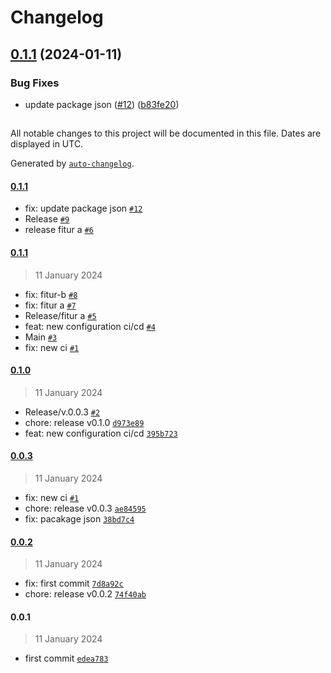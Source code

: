 # Changelog

## [0.1.1](https://github.com/dimsdeall/example-release-it/compare/0.0.3...0.1.1) (2024-01-11)


### Bug Fixes

* update package json ([#12](https://github.com/dimsdeall/example-release-it/issues/12)) ([b83fe20](https://github.com/dimsdeall/example-release-it/commit/b83fe20daabb459e0f69a609e4fed35902b78eaf))

##

All notable changes to this project will be documented in this file. Dates are displayed in UTC.

Generated by [`auto-changelog`](https://github.com/CookPete/auto-changelog).

#### [0.1.1](https://github.com/dimsdeall/example-release-it/compare/0.1.1...0.1.1)

- fix: update package json [`#12`](https://github.com/dimsdeall/example-release-it/pull/12)
- Release [`#9`](https://github.com/dimsdeall/example-release-it/pull/9)
- release fitur a [`#6`](https://github.com/dimsdeall/example-release-it/pull/6)

#### [0.1.1](https://github.com/dimsdeall/example-release-it/compare/0.1.0...0.1.1)

> 11 January 2024

- fix: fitur-b [`#8`](https://github.com/dimsdeall/example-release-it/pull/8)
- fix: fitur a [`#7`](https://github.com/dimsdeall/example-release-it/pull/7)
- Release/fitur a [`#5`](https://github.com/dimsdeall/example-release-it/pull/5)
- feat: new configuration ci/cd [`#4`](https://github.com/dimsdeall/example-release-it/pull/4)
- Main [`#3`](https://github.com/dimsdeall/example-release-it/pull/3)
- fix: new ci [`#1`](https://github.com/dimsdeall/example-release-it/pull/1)

#### [0.1.0](https://github.com/dimsdeall/example-release-it/compare/0.0.3...0.1.0)

> 11 January 2024

- Release/v.0.0.3 [`#2`](https://github.com/dimsdeall/example-release-it/pull/2)
- chore: release v0.1.0 [`d973e89`](https://github.com/dimsdeall/example-release-it/commit/d973e8982e1ca3a0e84552215682b7d25a6acfc1)
- feat: new configuration ci/cd [`395b723`](https://github.com/dimsdeall/example-release-it/commit/395b72378be2ba67942a3620db580a84f0829898)

#### [0.0.3](https://github.com/dimsdeall/example-release-it/compare/0.0.2...0.0.3)

> 11 January 2024

- fix: new ci [`#1`](https://github.com/dimsdeall/example-release-it/pull/1)
- chore: release v0.0.3 [`ae84595`](https://github.com/dimsdeall/example-release-it/commit/ae8459514a8df88abcbb9528cd2389c16b9ab8c7)
- fix: pacakage json [`38bd7c4`](https://github.com/dimsdeall/example-release-it/commit/38bd7c47f3fb19c4a61c0d2be8d30611b9b4adfd)

#### [0.0.2](https://github.com/dimsdeall/example-release-it/compare/0.0.1...0.0.2)

> 11 January 2024

- fix: first commit [`7d8a92c`](https://github.com/dimsdeall/example-release-it/commit/7d8a92ceb652b842c770fab8cfae2038fb05c6d3)
- chore: release v0.0.2 [`74f40ab`](https://github.com/dimsdeall/example-release-it/commit/74f40ab4f590bdb36d5f18b54540ab0ba3eb7ffe)

#### 0.0.1

> 11 January 2024

- first commit [`edea783`](https://github.com/dimsdeall/example-release-it/commit/edea783f888258ac1968c0759db13195106e797e)
